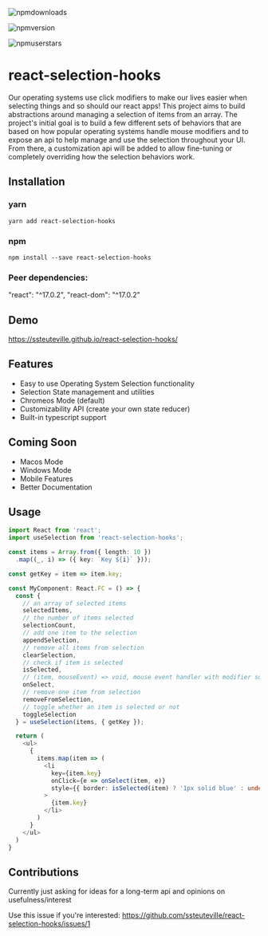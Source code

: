 
![npmdownloads](https://img.shields.io/npm/dm/react-selection-hooks)

![npmversion](https://img.shields.io/npm/v/react-selection-hooks)

![npmuserstars](https://img.shields.io/github/stars/ssteuteville?label=ssteutevile&style=social)

# react-selection-hooks
Our operating systems use click modifiers to make our lives easier when selecting things and so should our react apps! This project aims to build abstractions around managing a selection of items from an array. The project's initial goal is to build a few different sets of behaviors that are based on how popular operating systems handle mouse modifiers and to expose an api to help manage and use the selection throughout your UI. From there, a customization api will be added to allow fine-tuning or completely overriding how the selection behaviors work.

## Installation
### yarn
`yarn add react-selection-hooks`

### npm
`npm install --save react-selection-hooks`

### Peer dependencies:
"react": "^17.0.2", "react-dom": "^17.0.2" 

## Demo
https://ssteuteville.github.io/react-selection-hooks/

## Features
- Easy to use Operating System Selection functionality
- Selection State management and utilities
- Chromeos Mode (default)
- Customizability API (create your own state reducer)
- Built-in typescript support

## Coming Soon
- Macos Mode
- Windows Mode
- Mobile Features
- Better Documentation

## Usage
```ts
import React from 'react';
import useSelection from 'react-selection-hooks';

const items = Array.from({ length: 10 })
  .map((_, i) => ({ key: `Key ${i}` }));

const getKey = item => item.key;

const MyComponent: React.FC = () => {
  const { 
    // an array of selected items
    selectedItems,
    // the number of items selected
    selectionCount,
    // add one item to the selection
    appendSelection, 
    // remove all items from selection
    clearSelection,
    // check if item is selected
    isSelected,
    // (item, mouseEvent) => void, mouse event handler with modifier support
    onSelect,
    // remove one item from selection
    removeFromSelection,
    // toggle whether an item is selected or not
    toggleSelection
  } = useSelection(items, { getKey });

  return (
    <ul>
      {
        items.map(item => (
          <li 
            key={item.key}
            onClick={e => onSelect(item, e)}
            style={{ border: isSelected(item) ? '1px solid blue' : undefined }}
          >
            {item.key}
          </li>
        )
      }
    </ul>
  )
}
```

## Contributions
Currently just asking for ideas for a long-term api and opinions on usefulness/interest

Use this issue if you're interested:
https://github.com/ssteuteville/react-selection-hooks/issues/1